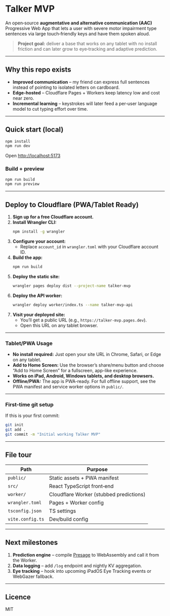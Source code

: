 
# Talker MVP

An open‑source **augmentative and alternative communication (AAC)** Progressive Web App that lets a user with severe motor impairment type sentences via large touch‑friendly keys and have them spoken aloud.

> **Project goal:** deliver a base that works on any tablet with no install friction and can later grow to eye‑tracking and adaptive prediction.

---

## Why this repo exists

* **Improved communication** – my friend can express full sentences instead of pointing to isolated letters on cardboard.  
* **Edge-hosted** – Cloudflare Pages + Workers keep latency low and cost near zero.  
* **Incremental learning** – keystrokes will later feed a per‑user language model to cut typing effort over time.

---

## Quick start (local)

```bash
npm install
npm run dev
```

Open <http://localhost:5173>

### Build + preview

```bash
npm run build
npm run preview
```

---

## Deploy to Cloudflare (PWA/Tablet Ready)

1. **Sign up for a free Cloudflare account.**
2. **Install Wrangler CLI:**
   ```bash
   npm install -g wrangler
   ```
3. **Configure your account:**
   - Replace `account_id` in `wrangler.toml` with your Cloudflare account ID.
4. **Build the app:**
   ```bash
   npm run build
   ```
5. **Deploy the static site:**
   ```bash
   wrangler pages deploy dist --project-name talker-mvp
   ```
6. **Deploy the API worker:**
   ```bash
   wrangler deploy worker/index.ts --name talker-mvp-api
   ```
7. **Visit your deployed site:**
   - You’ll get a public URL (e.g., `https://talker-mvp.pages.dev`).
   - Open this URL on any tablet browser.

---

### Tablet/PWA Usage

- **No install required:** Just open your site URL in Chrome, Safari, or Edge on any tablet.
- **Add to Home Screen:** Use the browser’s share/menu button and choose “Add to Home Screen” for a fullscreen, app-like experience.
- **Works on iPad, Android, Windows tablets, and desktop browsers.**
- **Offline/PWA:** The app is PWA-ready. For full offline support, see the PWA manifest and service worker options in `public/`.

---

### First-time git setup

If this is your first commit:
```bash
git init
git add .
git commit -m "Initial working Talker MVP"
```

---

## File tour

| Path | Purpose |
|------|---------|
| `public/` | Static assets + PWA manifest |
| `src/` | React TypeScript front‑end |
| `worker/` | Cloudflare Worker (stubbed predictions) |
| `wrangler.toml` | Pages + Worker config |
| `tsconfig.json` | TS settings |
| `vite.config.ts` | Dev/build config |

---

## Next milestones

1. **Prediction engine** – compile [Presage](https://github.com/bitbrain/presage) to WebAssembly and call it from the Worker.  
2. **Data logging** – add `/log` endpoint and nightly KV aggregation.  
3. **Eye tracking** – hook into upcoming iPadOS Eye Tracking events or WebGazer fallback.

---

## Licence

MIT

